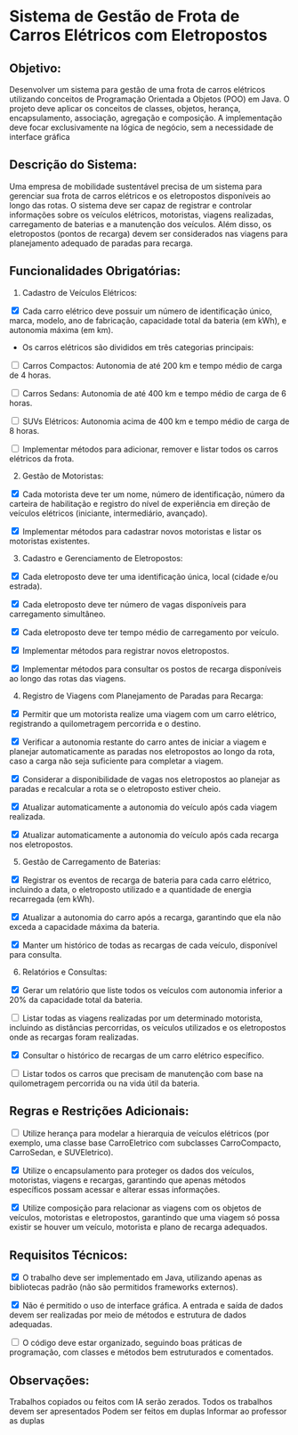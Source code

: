 # Sistema de Gestão de Frota de Carros Elétricos com Eletropostos

## Objetivo: 

Desenvolver um sistema para gestão de uma frota de carros elétricos utilizando conceitos de Programação Orientada a Objetos (POO) em Java. O projeto deve aplicar os conceitos de classes, objetos, herança, encapsulamento, associação, agregação e composição. A implementação deve focar exclusivamente na lógica de negócio, sem a necessidade de interface gráfica 

## Descrição do Sistema:

Uma empresa de mobilidade sustentável precisa de um sistema para gerenciar sua frota de carros elétricos e os eletropostos disponíveis ao longo das rotas. O sistema deve ser capaz de registrar e controlar informações sobre os veículos elétricos, motoristas, viagens realizadas, carregamento de baterias e a manutenção dos veículos. Além disso, os eletropostos (pontos de recarga) devem ser considerados nas viagens para planejamento adequado de paradas para recarga.

## Funcionalidades Obrigatórias:

1. Cadastro de Veículos Elétricos:



<input type="checkbox" checked> Cada carro elétrico deve possuir um número de identificação único, marca, modelo, ano de fabricação, capacidade total da bateria (em kWh), e autonomia máxima (em km).

- Os carros elétricos são divididos em três categorias principais:

<input type="checkbox"> Carros Compactos: Autonomia de até 200 km e tempo médio de carga de 4 horas.

<input type="checkbox"> Carros Sedans: Autonomia de até 400 km e tempo médio de carga de 6 horas.

<input type="checkbox"> SUVs Elétricos: Autonomia acima de 400 km e tempo médio de carga de 8 horas.

<input type="checkbox"> Implementar métodos para adicionar, remover e listar todos os carros elétricos da frota.

2. Gestão de Motoristas:

<input type="checkbox" checked> Cada motorista deve ter um nome, número de identificação, número da carteira de habilitação e registro do nível de experiência em direção de veículos elétricos (iniciante, intermediário, avançado).

<input type="checkbox" checked> Implementar métodos para cadastrar novos motoristas e listar os motoristas existentes.

3. Cadastro e Gerenciamento de Eletropostos:

<input type="checkbox" checked> Cada eletroposto deve ter uma identificação única, local (cidade e/ou estrada).

<input type="checkbox" checked> Cada eletroposto deve ter número de vagas disponíveis para carregamento simultâneo.

<input type="checkbox" checked> Cada eletroposto deve ter tempo médio de carregamento por veículo.

<input type="checkbox" checked> Implementar métodos para registrar novos eletropostos.

<input type="checkbox" checked> Implementar métodos para consultar os postos de recarga disponíveis ao longo das rotas das viagens.

4. Registro de Viagens com Planejamento de Paradas para Recarga:

<input type="checkbox" checked> Permitir que um motorista realize uma viagem com um carro elétrico, registrando a quilometragem percorrida e o destino.

<input type="checkbox" checked> Verificar a autonomia restante do carro antes de iniciar a viagem e planejar automaticamente as paradas nos eletropostos ao longo da rota, caso a carga não seja suficiente para completar a viagem.

<input type="checkbox" checked> Considerar a disponibilidade de vagas nos eletropostos ao planejar as paradas e recalcular a rota se o eletroposto estiver cheio.

<input type="checkbox" checked> Atualizar automaticamente a autonomia do veículo após cada viagem realizada.

<input type="checkbox" checked> Atualizar automaticamente a autonomia do veículo após cada recarga nos eletropostos.

5. Gestão de Carregamento de Baterias:

<input type="checkbox" checked> Registrar os eventos de recarga de bateria para cada carro elétrico, incluindo a data, o eletroposto utilizado e a quantidade de energia recarregada (em kWh).

<input type="checkbox" checked> Atualizar a autonomia do carro após a recarga, garantindo que ela não exceda a capacidade máxima da bateria.

<input type="checkbox" checked> Manter um histórico de todas as recargas de cada veículo, disponível para consulta.

6. Relatórios e Consultas:

<input type="checkbox" checked> Gerar um relatório que liste todos os veículos com autonomia inferior a 20% da capacidade total da bateria.

<input type="checkbox"> Listar todas as viagens realizadas por um determinado motorista, incluindo as distâncias percorridas, os veículos utilizados e os eletropostos onde as recargas foram realizadas.

<input type="checkbox" checked> Consultar o histórico de recargas de um carro elétrico específico.

<input type="checkbox"> Listar todos os carros que precisam de manutenção com base na quilometragem percorrida ou na vida útil da bateria.

## Regras e Restrições Adicionais:

<input type="checkbox"> Utilize herança para modelar a hierarquia de veículos elétricos (por exemplo, uma classe base CarroEletrico com subclasses CarroCompacto, CarroSedan, e SUVEletrico).

<input type="checkbox" checked> Utilize o encapsulamento para proteger os dados dos veículos, motoristas, viagens e recargas, garantindo que apenas métodos específicos possam acessar e alterar essas informações.

<input type="checkbox" checked> Utilize composição para relacionar as viagens com os objetos de veículos, motoristas e eletropostos, garantindo que uma viagem só possa existir se houver um veículo, motorista e plano de recarga adequados.

## Requisitos Técnicos:

<input type="checkbox" checked> O trabalho deve ser implementado em Java, utilizando apenas as bibliotecas padrão (não são permitidos frameworks externos).

<input type="checkbox" checked> Não é permitido o uso de interface gráfica. A entrada e saída de dados devem ser realizadas por meio de métodos e estrutura de dados adequadas.

<input type="checkbox"> O código deve estar organizado, seguindo boas práticas de programação, com classes e métodos bem estruturados e comentados.

## Observações: 

Trabalhos copiados ou feitos com IA serão zerados. 
Todos os trabalhos devem ser apresentados
Podem ser feitos em duplas
Informar ao professor as duplas